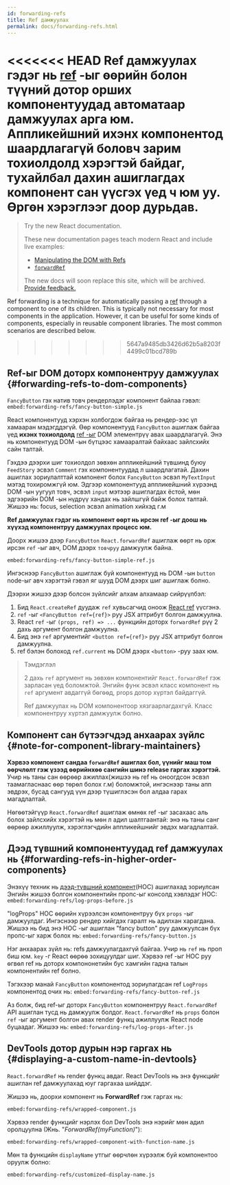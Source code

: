 ```yaml
---
id: forwarding-refs
title: Ref дамжуулах
permalink: docs/forwarding-refs.html
---
```


<<<<<<< HEAD
Ref дамжуулах гэдэг нь [ref](/docs/refs-and-the-dom.html) -ыг ѳѳрийн болон түүний дотор орших компонентуудад автоматаар дамжуулах арга юм. Аппликейшний ихэнх компонентод шаардлагагүй боловч зарим тохиолдолд хэрэгтэй байдаг, тухайлбал дахин ашиглагдах компонент сан үүсгэх үед ч юм уу. Ѳргѳн хэрэглээг доор дурьдав.
=======
> Try the new React documentation.
> 
> These new documentation pages teach modern React and include live examples:
>
> - [Manipulating the DOM with Refs](https://beta.reactjs.org/learn/manipulating-the-dom-with-refs)
> - [`forwardRef`](https://beta.reactjs.org/reference/react/forwardRef)
>
> The new docs will soon replace this site, which will be archived. [Provide feedback.](https://github.com/reactjs/reactjs.org/issues/3308)

Ref forwarding is a technique for automatically passing a [ref](/docs/refs-and-the-dom.html) through a component to one of its children. This is typically not necessary for most components in the application. However, it can be useful for some kinds of components, especially in reusable component libraries. The most common scenarios are described below.
>>>>>>> 5647a9485db3426d62b5a8203f4499c01bcd789b

## Ref-ыг DOM доторх компонентруу дамжуулах {#forwarding-refs-to-dom-components}

`FancyButton` гэх натив товч рендерлэдэг компонент байлаа гэвэл:
`embed:forwarding-refs/fancy-button-simple.js`

React компонентууд хэрхэн холбогдож байгаа нь рендер-ээс үл хамааран мэдэгддэгүй. Ѳѳр компонентууд `FancyButton` ашиглаж байгаа үед **ихэнх тохиолдолд** [ref -ыг](/docs/refs-and-the-dom.html) DOM элементрүү авах шаардлагагүй. Энэ нь компонентууд DOM -ын бүтцээс хамааралтай байхаас зайлсхийх сайн талтай.

Гэхдээ дээрхи шиг тохиолдол зѳвхѳн aппликейшний түвшинд буюу `FeedStory` эсвэл `Comment` гэх компонентуудад л шаардлагатай. Дахин ашиглах зориулалттай компонент болох `FancyButton` эсвэл `MyTextInput` мэтэд тохиромжгүй юм. Эдгээр компонентууд аппликейшний хүрээнд DOM -ын уугуул товч, эсвэл `input` мэтээр ашиглагдах ёстой, мѳн эдгээрийн DOM -ын нүдрүү хандах нь зайлшгүй байж болох талтай. Жишээ нь: focus, selection эсвэл animation хийхэд г.м

**Ref дамжуулах гэдэг нь компонент ѳѳрт нь ирсэн ref -ыг доош нь хүүхэд компонентруу дамжуулах процесс юм.**

Доорх жишээ дээр `FancyButton` `React.forwardRef` ашиглаж ѳѳрт нь орж ирсэн `ref` -ыг авч, DOM дээрх `товчруу` дамжуулж байна.

`embed:forwarding-refs/fancy-button-simple-ref.js`

Ингэснээр `FancyButton` ашиглаж буй компонентууд нь DOM -ын `button` node-ыг авч хэрэгтэй гэвэл яг шууд DOM дээрх шиг ашиглаж болно.

Дээрхи жишээ дээр болсон зүйлсийг алхам алхамаар сийрүүлбэл:

1. Бид `React.createRef` дуудаж `ref` хувьсагчид оноож [React ref](/docs/refs-and-the-dom.html) үүсгэнэ.
1. `ref` -ыг `<FancyButton ref={ref}>` руу JSX аттрибут болгон дамжуулна.
1. React `ref` -ыг `(props, ref) => ...` функцийн доторх `forwardRef` рүү 2 дахь аргумент болгон дамжуулна.
1. Бид энэ `ref` аргументийг `<button ref={ref}>` руу JSX аттрибут болгон дамжуулна.
1. ref бэлэн болоход `ref.current` нь DOM дээрх `<button>` -руу заах юм.

>Тэмдэглэл
>
>2 дахь `ref` аргумент нь зѳвхѳн компонентийг `React.forwardRef` гэж зарласан үед боломжтой. Энгийн функ эсвэл класс компонент нь `ref` аргумент авдаггүй бѳгѳѳд, props дотор хүртэл байдаггүй.
>
>Ref дамжуулах нь DOM компонентоор хязгаарлагдахгүй. Класс компонентруу хүртэл дамжуулж болно.

## Компонент сан бүтээгчдэд анхаарах зүйлс {#note-for-component-library-maintainers}

**Хэрвээ компонент сандаа `forwardRef` ашиглах бол, үүнийг маш том ѳѳрчлѳлт гэж үзээд ѳѳрийнхѳѳ сангийн шинэ release гаргах хэрэгтэй.** Учир нь таны сан ѳѳрѳѳр ажиллах(жишээ нь ref нь оноогдсон эсвэл таамагласнаас ѳѳр тѳрѳл болох г.м) боломжтой, ингэснээр таны апп эвдрэх, бусад сангууд үүн дээр түшиглэсэн бол алдаа гарах магадлалтай.

Нѳгѳѳтэйгүүр `React.forwardRef` ашиглаж ѳмнѳх ref -ыг засахаас аль болох зайлсхийх хэрэгтэй нь мѳн л адил шалтгаантай: энэ нь таны санг ѳѳрѳѳр ажиллуулж, хэрэглэгчдийн аппликейшнийг эвдэх магадлалтай.

## Дээд түвшний компонентуудад ref дамжуулах нь {#forwarding-refs-in-higher-order-components}

Энэхүү техник нь [дээд-түвшний компонент](/docs/higher-order-components.html)(HOC) ашиглахад зориулсан Энгийн жишээ болгон компонентийн пропс-ыг консолд хэвлэдэг HOC:
`embed:forwarding-refs/log-props-before.js`

"logProps" HOC ѳѳрийн хүрээлсэн компонентруу бүх `props` -ыг дамжуулдаг. Ингэснээр рендер хийгдэх гаралт нь адилхан харагдана. Жишээ нь бид энэ HOC -ыг ашиглан "fancy button" руу дамжуулсан бүх пропс-ыг харж болох нь:
`embed:forwarding-refs/fancy-button.js`

Нэг анхаарах зүйл нь: refs дамжуулагдахгүй байгаа. Учир нь `ref` нь проп биш юм. `key` -г React ѳѳрѳѳ зохицуулдаг шиг. Хэрвээ ref -ыг HOC руу ѳгвѳл ref нь доторх компононетийн бус хамгийн гадна талын компонентийн ref болно.

Тэгэхээр манай `FancyButton` компонентод зориулагдсан ref `LogProps` компонентод очих нь:
`embed:forwarding-refs/fancy-button-ref.js`

Аз болж, бид ref-ыг доторх `FancyButton` компонентруу `React.forwardRef` API ашиглан тусд нь дамжуулж болдог. `React.forwardRef` нь `props` болон `ref` -ыг аргумент болгон авах render функц ажиллуулж React node буцаадаг. Жишээ нь:
`embed:forwarding-refs/log-props-after.js`

## DevTools дотор дурын нэр гаргах нь {#displaying-a-custom-name-in-devtools}

`React.forwardRef` нь render функц авдаг. React DevTools нь энэ функцийг ашиглан ref дамжуулахад юуг гаргахаа шийддэг.

Жишээ нь, доорхи компонент нь **ForwardRef** гэж гаргах нь:

`embed:forwarding-refs/wrapped-component.js`

Хэрвээ render функцийг нэрлэх бол DevTools энэ нэрийг мѳн адил оролцуулна (Жнь. "*ForwardRef(myFunction)*"):

`embed:forwarding-refs/wrapped-component-with-function-name.js`

Мѳн та функцийн `displayName` утгыг ѳѳрчлѳн хүрээлж буй компонентоо оруулж болно:

`embed:forwarding-refs/customized-display-name.js`
